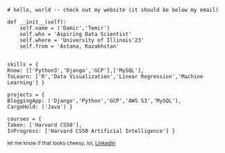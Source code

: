     # hello, world -- check out my website (it should be below my email)
    
    def __init__(self):
        self.name = ('Damir','Temir')
        self.who = 'Aspiring Data Scientist'
        self.where = 'University of Illinois'23'
        self.from = 'Astana, Kazakhstan'


    skills = { 
    Know: [['Python3','Django','GCP'],['MySQL'],
    ToLearn: ['R','Data Visualization','Linear Regression','Machine Learning'] }
    
    projects = {
    BloggingApp: ('Django','Python','GCP','AWS S3','MySQL'),
    CargoHold: ('Java') }
    
    courses = {
    Taken: ['Harvard CS50'],
    InProgress: ['Harvard CS50 Artificial Intelligence'] }
    
<small>let me know if that looks cheesy, lol, [LinkedIn](https://www.linkedin.com/in/damirtemir/) </small>
    
<!--
**dtemir/dtemir** is a ✨ _special_ ✨ repository because its `README.md` (this file) appears on your GitHub profile.

Here are some ideas to get you started:

- 🔭 I’m currently working on ...
- 🌱 I’m currently learning ...
- 👯 I’m looking to collaborate on ...
- 🤔 I’m looking for help with ...
- 💬 Ask me about ...
- 📫 How to reach me: ...
- 😄 Pronouns: ...
- ⚡ Fun fact: ...
-->

